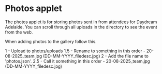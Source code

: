# Photos applet

The photos applet is for storing photos sent in from attendees for Daydream Adelaide.
You can scroll through all uploads in the directory to see the event from the web.

When adding photos to the gallery follow this.

1 - Upload to photos/uploads
1.5 - Rename to something in this order - 20-08-2025_team.jpg (DD-MM-YYYY_filedesc.jpg)
2 - Add the file name to 'photos.json'.
2.5 - Call it something in this order - 20-08-2025_team.jpg (DD-MM-YYYY_filedesc.jpg)